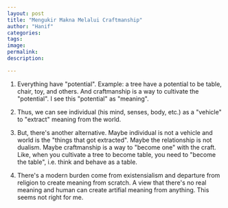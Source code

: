```yaml
---
layout: post
title: "Mengukir Makna Melalui Craftmanship"
author: "Hanif" 
categories: 
tags: 
image: 
permalink: 
description:

---
```


1. Everything have "potential". Example: a tree have a potential to be table, chair, toy, and others. And craftmanship is a way to cultivate the "potential". I see this "potential" as "meaning". 

2. Thus, we can see individual (his mind, senses, body, etc.) as a "vehicle" to "extract" meaning from the world.

3. But, there's another alternative. Maybe individual is not a vehicle and world is the "things that got extracted". Maybe the relationship is not dualism. Maybe craftmanship is a way to "become one" with the craft. Like, when you cultivate a tree to become table, you need to "become the table", i.e. think and behave as a table. 

4. There's a modern burden come from existensialism and departure from religion to create meaning from scratch. A view that there's no real meaning and human can create artifial meaning from anything. This seems not right for me. 


